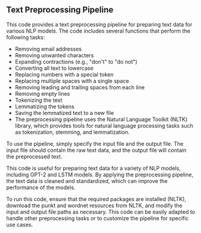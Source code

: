 ## Text Preprocessing Pipeline

This code provides a text preprocessing pipeline for preparing text data for various NLP models. The code includes several functions that perform the following tasks:

- Removing email addresses
- Removing unwanted characters
- Expanding contractions (e.g., "don't" to "do not")
- Converting all text to lowercase
- Replacing numbers with a special token
- Replacing multiple spaces with a single space
- Removing leading and trailing spaces from each line
- Removing empty lines
- Tokenizing the text
- Lemmatizing the tokens
- Saving the lemmatized text to a new file
- The preprocessing pipeline uses the Natural Language Toolkit (NLTK) library, which provides tools for natural language processing tasks such as tokenization, stemming, and lemmatization.

To use the pipeline, simply specify the input file and the output file. The input file should contain the raw text data, and the output file will contain the preprocessed text.

This code is useful for preparing text data for a variety of NLP models, including GPT-2 and LSTM models. By applying the preprocessing pipeline, the text data is cleaned and standardized, which can improve the performance of the models.

To run this code, ensure that the required packages are installed (NLTK), download the punkt and wordnet resources from NLTK, and modify the input and output file paths as necessary. This code can be easily adapted to handle other preprocessing tasks or to customize the pipeline for specific use cases.
